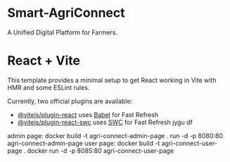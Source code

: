 # Smart-AgriConnect
  A Unified Digital Platform for Farmers.

# React + Vite

This template provides a minimal setup to get React working in Vite with HMR and some ESLint rules.

Currently, two official plugins are available:

- [@vitejs/plugin-react](https://github.com/vitejs/vite-plugin-react/blob/main/packages/plugin-react/README.md) uses [Babel](https://babeljs.io/) for Fast Refresh
- [@vitejs/plugin-react-swc](https://github.com/vitejs/vite-plugin-react-swc) uses [SWC](https://swc.rs/) for Fast Refresh
jygu
df

admin page:
docker build -t agri-connect-admin-page .
run -d -p 8080:80 agri-connect-admin-page
user page:
docker build -t agri-connect-user-page .
docker run -d -p 8085:80 agri-connect-user-page